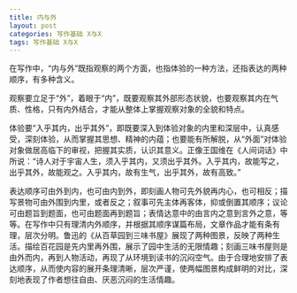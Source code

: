 ```yaml
---
title: 内与外
layout: post
categories: 写作基础 X与X
tags: 写作基础 X与X
---
```


在写作中，“内与外”既指观察的两个方面，也指体验的一种方法，还指表达的两种顺序，有多种含义。

观察要立足于“外”，着眼于“内”，既要观察其外部形态状貌，也要观察其内在气质、性格，只有内外结合，才能从整体上掌握观察对象的全貌和特点。

体验要“入乎其内，出乎其外”，即既要深入到体验对象的内里和深层中，认真感受，深刻体验，从而掌握其思想、精神的内蕴；也要能有所解脱，从“外面”对体验对象做居高临下的审视，把握其实质，认识其意义。正像王国维在《人间词话》中所说：“诗人对于宇宙人生，须入乎其内，又须出乎其外。入乎其内，故能写之，出乎其外，故能观之。入乎其内，故有生气，出乎其外，故有高致。”

表达顺序可由外到内，也可由内到外，即刻画人物可先外貌再内心，也可相反；描写景物可由外围到内里，或者反之；叙事可先主体再客体，抑或倒置其顺序；议论可由题旨到题面，也可由题面再到题旨；表情达意中的由言内之意到言外之意，等等。在写作中只有理清内外顺序，并根据其顺序谋篇布局，文章作品才能有条有理，层次分明。鲁迅的《从百草园到三味书屋》展现了两种图景，反映了两种生活。描绘百花园是先内里再外围，展示了园中生活的无限情趣；刻画三味书屋则是由外而内，再到人物活动，再现了从环境到读书的沉闷空气。由于合理地安排了表达顺序，从而使内容的展开条理清晰，层次严谨，使两幅图景构成鲜明的对比，深刻地表现了作者想往自由、厌恶沉闷的生活情趣。 